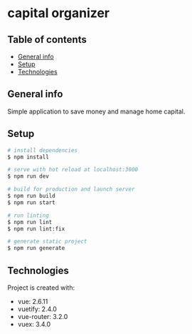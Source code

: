 # capital organizer

## Table of contents
* [General info](#general-info)
* [Setup](#setup)
* [Technologies](#technologies)

## General info
Simple application to save money and manage home capital.

## Setup

```bash
# install dependencies
$ npm install

# serve with hot reload at localhost:3000
$ npm run dev

# build for production and launch server
$ npm run build
$ npm run start

# run linting
$ npm run lint
$ npm run lint:fix

# generate static project
$ npm run generate
```

## Technologies

Project is created with:
- vue: 2.6.11
- vuetify: 2.4.0
- vue-router: 3.2.0
- vuex: 3.4.0